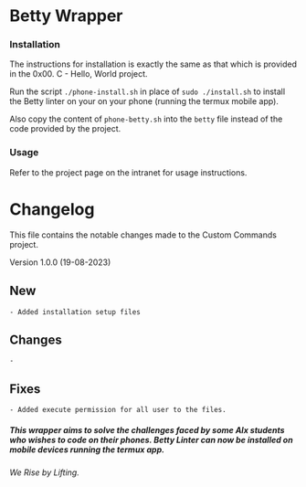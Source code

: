 # Betty Wrapper


### Installation

The instructions for installation is exactly the same as that which is provided in the 0x00. C - Hello, World project.

Run the script `./phone-install.sh` in place of `sudo ./install.sh` to install the Betty linter on your on your phone (running the termux mobile app).

Also copy the content of `phone-betty.sh` into the `betty` file instead of the code provided by the project.


### Usage

Refer to the project page on the intranet for usage instructions.




# Changelog
This file contains the notable changes made to the Custom Commands project.


Version 1.0.0 (19-08-2023)
## New
	- Added installation setup files


## Changes 
	-


## Fixes
    - Added execute permission for all user to the files.



##### This wrapper aims to solve the challenges faced by some Alx students who wishes to code on their phones. Betty Linter can now be installed on mobile devices running the termux app.

###### We Rise by Lifting.
